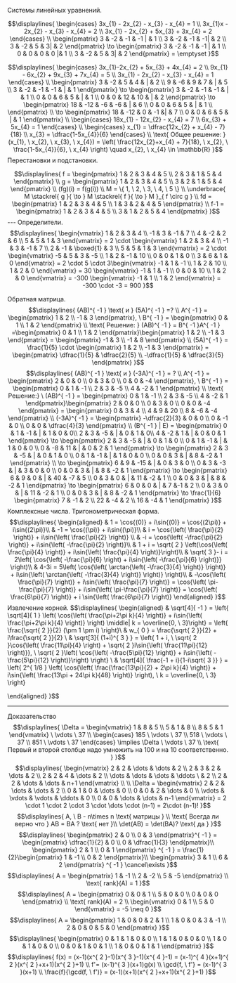 Системы линейных уравнений.

$$\displaylines{
\begin{cases}
 3x_{1} - 2x_{2} - x_{3} - x_{4} = 1  \\
3x_{1}x - 2x_{2} - x_{3} - x_{4} = 2  \\
3x_{1} - 2x_{2} + 5x_{3} + 3x_{4} = 2
\end{cases} \\
\begin{pmatrix}
3  &  -2  & -1  & -1 |  & 1  \\
3 & -2 & -1 & -1| & 2 \\
3 & -2 & 5 & 3|  & 2
\end{pmatrix} \to  \begin{pmatrix}
3  &  -2  & -1  & -1 |  & 1   \\
0 & 0 & 0 & 0 |& 1 \\
3 & -2 & 5 & 3| & 2
\end{pmatrix} = \emptyset
}$$

$$\displaylines{
\begin{cases}
3x_{1}-2x_{2} + 5x_{3} + 4x_{4} = 2  \\
9x_{1} - 6x_{2} + 9x_{3} + 7x_{4} = 5 \\
3x_{1} - 2x_{2} - x_{3} - x_{4} = 1
\end{cases} \\
\begin{pmatrix}
3 & -2 & 5 & 4 & | & 2 \\
9 & -6 & 9 & 7 & |  & 5 \\
3 & -2 & -1 & -1 & | & 1
\end{pmatrix} \to \begin{pmatrix}
3 & -2 & -1 & -1 & | & 1 \\
0 & 0 & 6 & 5 & | & 1 \\
0 & 0 & 12 & 10 & | & 2 
\end{pmatrix} \to \begin{pmatrix}
18 & -12 & -6 & -6 & | & 6  \\
0 & 0 & 6 & 5 & | & 1 \\
\end{pmatrix} \\
\to  \begin{pmatrix}
18 & -12 & 0 & -1 &| &  7 \\
0 & 0 & 6 & 5 & | & 1
\end{pmatrix} \\
\begin{cases}
18x_{1} - 12x_{2} - x_{4} = 7  \\
6x_{3} + 5x_{4} = 1
\end{cases} \\
\begin{cases}
 x_{1} = \dfrac{12x_{2} + x_{4} - 7}{18} \\
x_{3} = \dfrac{1-5x_{4}}{6} 
\end{cases} \\
\text{ Общее решение: } (x_{1}, \ x_{2}, \ x_{3}, \ x_{4}) = \left( \frac{12x_{2}+x_{4} + 7}{18}, \ x_{2}, \ \frac{1-5x_{4}}{6}, \ x_{4} \right) \quad x_{2}, \ x_{4} \in \mathbb{R}
}$$
Перестановки и подстановки.

$$\displaylines{
f = \begin{pmatrix}
1 & 2 & 3 & 4 & 5 \\
2 & 3 & 1 & 5 & 4
\end{pmatrix} \\
g = \begin{pmatrix}
1 & 2 & 3 & 4 & 5 \\
3 & 2 & 1 & 5 & 4 
\end{pmatrix} \\
(fg)(i) = f(g(i)) \\
M = \{ 1, \ 2, \ 3, \ 4, \ 5 \} \\
\underbrace{ M \stackrel{ g }{ \to  } M \stackrel{ f }{ \to } M }_{ f \circ g }  \\
fd = \begin{pmatrix}
1 & 2 & 3 & 4 & 5 \\
1 & 3 & 2 & 4 & 5
\end{pmatrix} \\
f-1 = \begin{pmatrix}
1 & 2 & 3 & 4 & 5 \\
3 & 1 & 2 & 5 & 4
\end{pmatrix}
}$$---
Определители.
$$\displaylines{
\begin{vmatrix}
1 & 2 & 3 & 4 \\
-1 & 3 & -1 & 7  \\
4 & -2 & 2 & 6 \\
5 & 5 & 1 & 3
\end{vmatrix} =
2 \cdot \begin{vmatrix}
 1 & 2 & 3 & 4 \\
-1 & 3 & -1 & 7  \\
2 & -1 & \boxed{1} & 3 \\
5 & 5 & 1 & 3
\end{vmatrix} = 2 \cdot \begin{vmatrix}
-5 & 5 & 3 & -5 \\
1 & 2 & -1 & 10 \\
0 & 0 & 1 & 0 \\
3 & 6 & 1 & 0
\end{vmatrix} = 2 \cdot  5 \cdot 3\begin{vmatrix}
-1 & 1 & -1 \\
1 & 2 & 10 \\
1 & 2 & 0
\end{vmatrix} = 30 \begin{vmatrix}
-1 & 1 & -1 \\
0 & 0 & 10 \\
1 & 2 & 0
\end{vmatrix} = -300 \begin{vmatrix}
-1 & 1 \\
1 & 2
\end{vmatrix} = -300 \cdot -3 = 900
}$$

Обратная матрица.
$$\displaylines{
(AB)^{ -1 } \text{ и } (5A)^{ -1 } =? \\
A^{ -1 } = \begin{pmatrix}
1 & 2 \\
-1 & 3
\end{pmatrix}, \   B^{ -1 } = \begin{pmatrix}
0 & 1 \\
1 & 2
\end{pmatrix} \\
\text{ Решение: } (AB)^{ -1 } = B^{ -1 }A^{ -1 } =\begin{pmatrix}
0 & 1 \\
1 & 2
\end{pmatrix}\begin{pmatrix}
1 & 2 \\
-1 & 3
\end{pmatrix} = \begin{pmatrix}
-1 & 3 \\
-1 & 8
\end{pmatrix} \\
(5A)^{ -1 } = \frac{1}{5} \cdot \begin{pmatrix}
1 & 2 \\
-1 & 3
\end{pmatrix} = \begin{pmatrix}
\dfrac{1}{5} & \dfrac{2}{5} \\
-\dfrac{1}{5} & \dfrac{3}{5}
\end{pmatrix}
}$$
$$\displaylines{
(AB)^{ -1 } \text{ и } (-3A)^{ -1 } = ? \\
A^{ -1 } = \begin{pmatrix}
2  & 0 & 0 \\
0 & 3 & 0 \\
0 & 0 & -4
\end{pmatrix}, \   B^{ -1 } = \begin{pmatrix}
0 & 1 & -1 \\
2 & 3 & -5 \\
4 & -2 & 1
\end{pmatrix} \\
\text{ Решение:} \ (AB)^{ -1 } = \begin{pmatrix}
0 & 1 & -1  \\
2 & 3 & -5 \\
4 & -2 & 1
\end{pmatrix}\begin{pmatrix}
2 & 0 & 0 \\
0 & 3 & 0 \\
0 & 0 & -4
\end{pmatrix} = \begin{pmatrix}
0 & 3 & 4 \\
4 & 9 & 20 \\
8 & -6 & -4
\end{pmatrix} \\
(-3A)^{ -1 } = \begin{pmatrix}
-\dfrac{2}{3} & 0 & 0 \\
0 & -1 & 0  \\
0 & 0 & \dfrac{4}{3}
\end{pmatrix} \\
(B^{ -1 } | E) = \begin{pmatrix}
0 & 1 & -1  & |  & 1 & 0 & 0\\
2 & 3 & -5  & |  & 0 & 1 & 0\\
4 & -2 & 1 & | & 0 & 0 & 1 
\end{pmatrix} \to \begin{pmatrix}
2 & 3 & -5 & | & 0 & 1 & 0 \\
0 & 1 & -1 & | & 1 & 0 & 0 \\
0 & -8 & 11 & | & 0 & 2 & 1
\end{pmatrix} \to  \begin{pmatrix}
2 & 3 & -5 & | & 0 & 1 & 0 \\
0 & 1 & -1 & | & 1 & 0 & 0 \\
0 & 0 & 3 & | & 8 & -2 & 1
\end{pmatrix} \\
\to \begin{pmatrix}
6 & 9 & -15 & | & 0 & 3 & 0 \\
0 & 3 & -3 & | & 3 & 0 & 0 \\
0 & 0 & 3 & | & 8 & -2 & 1
\end{pmatrix} \to \begin{pmatrix}
6 & 9 & 0 & | & 40 & -7 & 5 \\
0 & 3 & 0 & | & 11 & -2 & 1 \\
0 & 0 & 3 & | & 8 & -2 & 1
\end{pmatrix} \to  \begin{pmatrix}
6 & 0 & 0 & | & 7 &-1 & 2 \\
0 & 3 & 0 & | & 11 & -2 & 1 \\
0 & 0 & 3 & | & 8 & -2 & 1 
\end{pmatrix} \to \frac{1}{6} \begin{pmatrix}
7 & -1 & 2 \\
22 & -4 & 2 \\
16 & -4 & 1
\end{pmatrix}
}$$
Комплексные числа.
Тригонометрическая форма.
$$\displaylines{
\begin{aligned}
& 1 = \cos{(0)} + i\sin{(0)} = \cos{(2\pi)} + i\sin{(2\pi)}\\
& -1 = \cos{(\pi)} + i\sin{(\pi)}\\
& i = \cos{\left( \frac{\pi}{2} \right)} + i\sin{\left( \frac{\pi}{2} \right)} \\
& -i = \cos{\left( -\frac{\pi}{2} \right)} + i\sin{\left( -\frac{\pi}{2} \right)}\\
& 1 + i = \sqrt{ 2 } \left(\cos{\left( \frac{\pi}{4} \right)} + i\sin{\left( \frac{\pi}{4} \right)}\right)\\
& \sqrt{ 3 }- i = 2\left( \cos{\left( -\frac{\pi}{6} \right) + i\sin{\left( -\frac{\pi}{6} \right)}} \right)\\
& 4-3i = 5\left( \cos{\left( \arctan{\left( -\frac{3}{4} \right)} \right)} + i\sin{\left( \arctan{\left( -\frac{3}{4} \right)} \right)} \right)\\
& -\cos{\left( \frac{\pi}{7} \right)} + i\sin{\left( \frac{\pi}{7} \right)} = \cos{\left( \pi-\frac{\pi}{7} \right)} + i\sin{\left( \pi-\frac{\pi}{7} \right)} = \cos{\left( \frac{6\pi}{7} \right)} + i \sin{\left( \frac{6\pi}{7} \right)}
\end{aligned}
}$$
Извлечение корней.
$$\displaylines{
\begin{aligned}
& \sqrt[4]{ -1 } = \left\{ \sqrt[4]{ 1 } \left( \cos{\left( \frac{\pi+2\pi k}{4} \right)} + i\sin{\left( \frac{\pi+2\pi k}{4} \right)}  \right) \middle| k = \overline{0, \  3}\right\} = \left\{  \frac{\sqrt{ 2 }}{2} (\pm 1 \pm i)  \right\}\\
& w_{ 0 } = \frac{\sqrt{ 2 }}{2} + i\frac{\sqrt{ 2 }}{2} \\
& \sqrt[3]{ (1+i)^{ 3 } } = \left\{  1 + i, \  \sqrt{ 2 }\cos{\left( \frac{11\pi}{4} \right) + \sqrt{ 2 }i\sin{\left( \frac{11\pi}{12} \right)}}, \  \sqrt{ 2 }\left( \cos{\left( -\frac{5\pi}{12} \right)}  + i\sin{\left( -\frac{5\pi}{12} \right)}\right)  \right\} \\
& \sqrt[4]{ \frac{-1 + i}{1-i\sqrt{ 3 }} } = \left\{  2^{ 1/8 } \left( \cos{\left( \frac{\frac{13\pi}{2} + 2\pi k}{4}  \right)} + i\sin{\left( \frac{13\pi + 24\pi k}{48} \right)} \right), \  k = \overline{0, \  3}  \right\}

\end{aligned}
}$$

---
Доказательство
$$\displaylines{
\Delta  = \begin{vmatrix}
1 & 8 & 5  \\
5 & 1 & 8  \\
8 & 5 & 1
\end{vmatrix}  \ \vdots \  37 \\
\begin{cases}
185  \ \vdots \   37 \\
518  \ \vdots \  37 \\
851  \ \vdots \ 37  
\end{cases} \implies  \Delta  \ \vdots \ 37 \\
\text{ Первый и второй столбце надо умножить на 100 и на 10 соответственно. }
}$$
$$\displaylines{
\begin{vmatrix}
2 & 2 & \dots  & \dots  & 2 \\
2 & 3 & 2 & \dots  & 2 \\
2 & 2 & 4 & \dots  & 2 \\
\dots  & \dots  &  \dots   & \ddots \ & 2 \\
2 & 2 & \dots  & \dots  & n+1   
\end{vmatrix} \\ \\
   \Delta = \begin{vmatrix}
   2 & 2 & \dots & \dots & 2 \\
   0 & 1 & 0 & \dots & 0 \\
   0 & 0 & 2 & \dots & 0 \\
   \vdots & \vdots & \vdots & \ddots & 0 \\
   0 & 0 & \dots & \dots & n-1
   \end{vmatrix} = 2 \cdot 1 \cdot 2 \cdot 3 \cdot \dots \cdot (n-1) = 2\cdot (n-1)!
}$$
$$\displaylines{
A, \  B - n\times n \text{ матрицы } \\
\text{ Всегда ли верно что } AB =  BA ? \text{ нет }\\ 
\det(AB) = \det(BA)? \text{ да }
}$$
$$\displaylines{
\begin{pmatrix}
2 & 0 \\
0 & 3
\end{pmatrix}^{ -1 } = \begin{pmatrix}
\dfrac{1}{2}  & 0 \\
0 & \dfrac{1}{3}
\end{pmatrix}\\
\begin{pmatrix}
2 & 1 \\
0 & 1
\end{pmatrix} ^{ -1 } = \frac{1}{2}\begin{pmatrix}
1 & -1 \\
0 & 2
\end{pmatrix}\\
\begin{pmatrix}
3 & 1 \\
6 & 2
\end{pmatrix} ^{ -1 } \cancel\exists 
}$$
$$\displaylines{
A = \begin{pmatrix}
1 & -1 \\
2 & -2 \\
5 & -5
\end{pmatrix} \\
\text{ rank}(A) = 1
}$$
$$\displaylines{
A = \begin{pmatrix}
0 & 0 & 1 \\
5 & 0 & 0 \\
0 & 0 & 0
\end{pmatrix}  \\
\text{ rank}(A) = 2 \\
\begin{vmatrix}
0 & 1 \\
5 & 0
\end{vmatrix} = -5 \neq  0
}$$
$$\displaylines{
A = \begin{pmatrix}
1 & 0 & 0  & 2 & 1 \\
1 & 0 & 0 & 3 & -1 \\
2 & 0 & 0 & 5 & 0
\end{pmatrix}
}$$
$$\displaylines{
\begin{pmatrix}
0 & 1 & 1 & 0 & 0 \\
1 & 1 & 0 & 0 & 0 \\
1 & 0 & 1 & 0 & 0 \\
0 & 0 & 1 & 0 & 1 \\
1 & 0 & 0 & 1 & 1 
\end{pmatrix}
}$$
$$\displaylines{
f(x) = (x-1)(x^{ 2 }-1)(x^{ 3 }-1)(x^{ 4 }-1)  = (x-1)^{ 4 }(x+1)^{ 2 }(x^{ 2 }+x+1)(x^{ 2 }+1) \\
f'= (x-1)^{ 3 }(x+1)g(x) \\
\gcd{f, \  f'} = (x-1)^{ 3 }(x+1) \\
\frac{f}{\gcd(f, \  f')} = (x-1)(x+1)(x^{ 2 }+x+1)(x^{ 2 }+1)
}$$
